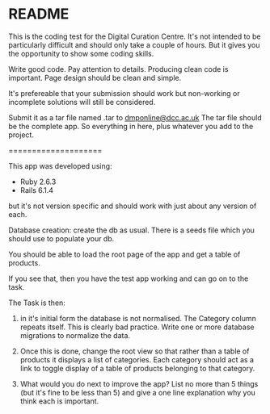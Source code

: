 # README

This is the coding test for the Digital Curation Centre.
It's not intended to be particularly difficult and should only take a couple of hours.
But it gives you the opportunity to show some coding skills.

Write good code. Pay attention to details.
Producing clean code is important.
Page design should be clean and simple.

It's prefereable that your submission should work but non-working or incomplete solutions
will still be considered.

Submit it as a tar file named <yourname>.tar to dmponline@dcc.ac.uk
The tar file should be the complete app.
So everything in here, plus whatever you add to the project.

====================

This app was developed using:

* Ruby 2.6.3
* Rails 6.1.4

but it's not version specific and should work with just about any version of each.

Database creation:
create the db as usual. There is a seeds file which you should use to populate your db.

You should be able to load the root page of the app and get a table of products.

If you see that, then you have the test app working and can go on to the task.

The Task is then:

1. in it's initial form the database is not normalised. The Category column repeats itself. This is clearly bad practice. Write one or more database migrations to normalize the data.

2. Once this is done, change the root view so that rather than a table of products it displays a list of categories. Each category should act as a link to toggle display of a table of products belonging to that category.

3. What would you do next to improve the app? List no more than 5 things (but it's fine to be less than 5) and give a one line explanation why you think each is important.
